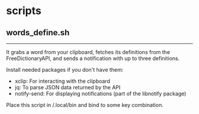 # scripts

## words_define.sh
----------------- 
It grabs a word from your clipboard, fetches its definitions from the FreeDictionaryAPI, and sends a notification with up to three definitions.

Install needed packages if you don't have them:
- xclip: For interacting with the clipboard
- jq: To parse JSON data returned by the API
- notify-send: For displaying notifications (part of the libnotify package)

Place this script in /.local/bin and bind to some key combination.
